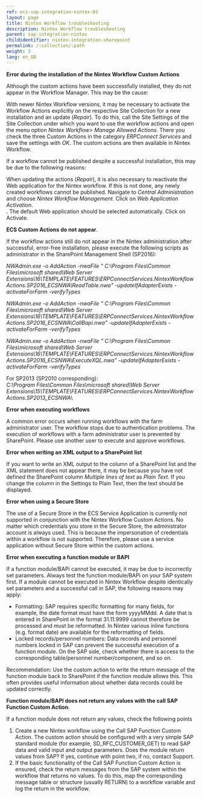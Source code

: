 ```yaml
---
ref: ecs-sap-integration-nintex-03
layout: page
title: Nintex Workflow troubleshooting
description: Nintex Workflow troubleshooting
parent: sap-integration-nintex
childidentifier: nintex-integration-sharepoint
permalink: /:collection/:path
weight: 3
lang: en_GB
---
```


**Error during the installation of the Nintex Workflow Custom Actions**

Although the custom actions have been successfully installed, they do not appear in the Workflow Manager. This may be the cause: 

With newer Nintex Workflow versions, it may be necessary to activate the Workflow Actions explicitly on the respective Site Collection for a new installation and an update (*Repair*). To do this, call the Site Settings of the Site Collection under which you want to use the workflow actions and open the menu option *Nintex Workflow> Manage Allowed Actions*. There you check the three Custom Actions in the category *ERPConnect Services* and save the settings with *OK*. The custom actions are then available in Nintex Workflow. 

If a workflow cannot be published despite a successful installation, this may be due to the following reasons:

When updating the actions (*Repair*), it is also necessary to reactivate the Web application for the Nintex workflow. If this is not done, any newly created workflows cannot be published. Navigate to *Central Administration* and choose *Nintex Workflow Management*. Click on *Web Application Activation*.<br>.
The default Web application should be selected automatically. Click on Activate.

**ECS Custom Actions do not appear**.

If the workflow actions still do not appear in the Nintex administration after successful, error-free installation, please execute the following scripts as administrator in the SharePoint Management Shell (SP2016):

*NWAdmin.exe -o AddAction -nwaFile " C:\Program Files\Common Files\microsoft shared\Web Server Extensions\16\TEMPLATE\FEATURES\ERPConnectServices.NintexWorkflowActions.SP2016_ECSNWA\ReadTable.nwa" -updateIfAdapterExists -activateForFarm -verifyTypes*

*NWAdmin.exe -o AddAction -nwaFile " C:\Program Files\Common Files\microsoft shared\Web Server Extensions\16\TEMPLATE\FEATURES\ERPConnectServices.NintexWorkflowActions.SP2016_ECSNWA\CallBapi.nwa" -updateIfAdapterExists -activateForFarm -verifyTypes*

*NWAdmin.exe -o AddAction -nwaFile " C:\Program Files\Common Files\microsoft shared\Web Server Extensions\16\TEMPLATE\FEATURES\ERPConnectServices.NintexWorkflowActions.SP2016_ECSNWA\ExecuteXQL.nwa" -updateIfAdapterExists -activateForFarm -verifyTypes*

For SP2013 (SP2010 corresponding): <br>
*C:\Program Files\Common Files\microsoft shared\Web Server Extensions\15\TEMPLATE\FEATURES\ERPConnectServices.NintexWorkflowActions.SP2013_ECSNWA*\

            
 
**Error when executing workflows**

A common error occurs when running workflows with the farm administrator user. The workflow stops due to authentication problems. The execution of workflows with a farm administrator user is prevented by SharePoint. Please use another user to execute and approve workflows.   

**Error when writing an XML output to a SharePoint list**

If you want to write an XML output to the column of a SharePoint list and the XML statement does not appear there, it may be because you have not defined the SharePoint column *Multiple lines of text* as *Plain Text*. If you change the column in the Settings to Plain Text, then the text should be displayed. 

**Error when using a Secure Store** 

The use of a Secure Store in the ECS Service Application is currently not supported in conjunction with the Nintex Workflow Custom Actions. No matter which credentials you store in the Secure Store, the administrator account is always used. This is because the impersonation of credentials within a workflow is not supported.  Therefore, please use a service application without Secure Store within the custom actions.   


**Error when executing a function module or BAPI**

If a function module/BAPi cannot be executed, it may be due to incorrectly set parameters. Always test the function module/BAPi on your SAP system first. If a module cannot be executed in Nintex Workflow despite identically set parameters and a successful call in SAP, the following reasons may apply:

- Formatting: SAP requires specific formatting for many fields, for example, the date format must have the form yyyyMMdd. A date that is entered in SharePoint in the format 31.11.9999 cannot therefore be processed and must be reformatted. In Nintex various inline functions (e.g. format date) are available for the reformatting of fields. 
- Locked records/personnel numbers: Data records and personnel numbers locked in SAP can prevent the successful execution of a function module. On the SAP side, check whether there is access to the corresponding table/personnel number/component, and so on. 

Recommendation: Use the custom action to write the return message of the function module back to SharePoint if the function module allows this. This often provides useful information about whether data records could be updated correctly.  

**Function module/BAPI does not return any values with the call SAP Function Custom Action**.

If a function module does not return any values, check the following points

1. Create a new Nintex workflow using the Call SAP Function Custom Action. The custom action should be configured with a very simple SAP standard module (for example, SD_RFC_CUSTOMER_GET) to read SAP data and valid input and output parameters. Does the module return values from SAP? If yes, continue with point two, if no, contact Support. 
2. If the basic functionality of the Call SAP Function Custom Action is ensured, check the return messages from the SAP system within the workflow that returns no values. To do this, map the corresponding message table or structure (usually RETURN) to a workflow variable and log the return in the workflow.      

